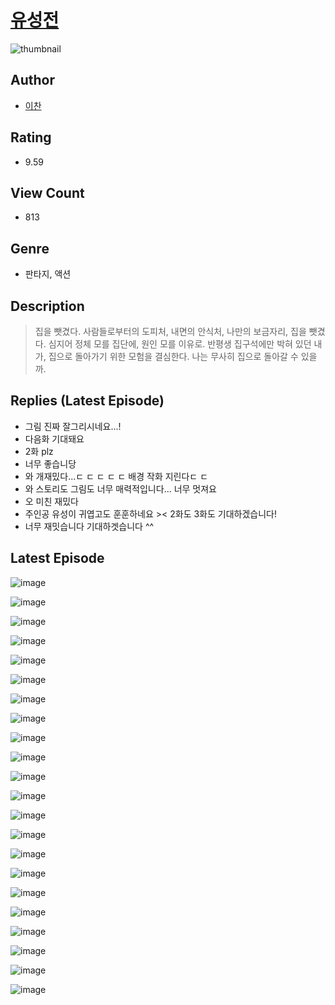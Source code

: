 # [유성전](https://comic.naver.com/challenge/list?titleId=809923)
![thumbnail](https://image-comic.pstatic.net/user_contents_data/challenge_comic/2023/05/23/366740/upload_3977911243458555957_480x623.jpeg)

## Author
- [이찬](https://comic.naver.com/artistTitle?id=366740)

## Rating
- 9.59

## View Count
- 813

## Genre
- 판타지, 액션

## Description
> 집을 뺏겼다. 사람들로부터의 도피처, 내면의 안식처, 나만의 보금자리, 집을 뺏겼다. 심지어 정체 모를 집단에, 원인 모를 이유로. 반평생 집구석에만 박혀 있던 내가, 집으로 돌아가기 위한 모험을 결심한다. 나는 무사히 집으로 돌아갈 수 있을까.

## Replies (Latest Episode)
- 그림 진짜 잘그리시네요...!
- 다음화 기대돼요
- 2화 plz
- 너무 좋습니당
- 와 개재밌다...ㄷ ㄷ ㄷ ㄷ ㄷ 배경 작화 지린다ㄷ ㄷ
- 와 스토리도 그림도 너무 매력적입니다... 너무 멋져요
- 오 미친 재밌다
- 주인공 유성이 귀엽고도 훈훈하네요 >< 2화도 3화도 기대하겠습니다!
- 너무 재밋습니다 기대하겟습니다 ^^

## Latest Episode
![image](https://image-comic.pstatic.net/user_contents_data/challenge_comic/2023/05/23/366740/upload_3616729361639092281.jpeg)

![image](https://image-comic.pstatic.net/user_contents_data/challenge_comic/2023/05/23/366740/upload_7219896032597194596.jpeg)

![image](https://image-comic.pstatic.net/user_contents_data/challenge_comic/2023/05/23/366740/upload_3991369283751194723.jpeg)

![image](https://image-comic.pstatic.net/user_contents_data/challenge_comic/2023/05/23/366740/upload_3847309263741740131.jpeg)

![image](https://image-comic.pstatic.net/user_contents_data/challenge_comic/2023/05/23/366740/upload_7292280185886488419.jpeg)

![image](https://image-comic.pstatic.net/user_contents_data/challenge_comic/2023/05/23/366740/upload_7161346170130215218.jpeg)

![image](https://image-comic.pstatic.net/user_contents_data/challenge_comic/2023/05/23/366740/upload_7016946002334016820.jpeg)

![image](https://image-comic.pstatic.net/user_contents_data/challenge_comic/2023/05/23/366740/upload_7003150632609198945.jpeg)

![image](https://image-comic.pstatic.net/user_contents_data/challenge_comic/2023/05/23/366740/upload_3486175761275303481.jpeg)

![image](https://image-comic.pstatic.net/user_contents_data/challenge_comic/2023/05/23/366740/upload_3760896252648710499.jpeg)

![image](https://image-comic.pstatic.net/user_contents_data/challenge_comic/2023/05/23/366740/upload_3558459669166438193.jpeg)

![image](https://image-comic.pstatic.net/user_contents_data/challenge_comic/2023/05/23/366740/upload_7161111953416794425.jpeg)

![image](https://image-comic.pstatic.net/user_contents_data/challenge_comic/2023/05/23/366740/upload_3991931120435671398.jpeg)

![image](https://image-comic.pstatic.net/user_contents_data/challenge_comic/2023/05/23/366740/upload_3904960871695541606.jpeg)

![image](https://image-comic.pstatic.net/user_contents_data/challenge_comic/2023/05/23/366740/upload_3834921968073847142.jpeg)

![image](https://image-comic.pstatic.net/user_contents_data/challenge_comic/2023/05/23/366740/upload_7004282905458653496.jpeg)

![image](https://image-comic.pstatic.net/user_contents_data/challenge_comic/2023/05/23/366740/upload_4134695202813326690.jpeg)

![image](https://image-comic.pstatic.net/user_contents_data/challenge_comic/2023/05/23/366740/upload_3918757535114421298.jpeg)

![image](https://image-comic.pstatic.net/user_contents_data/challenge_comic/2023/05/23/366740/upload_4063427973002388022.jpeg)

![image](https://image-comic.pstatic.net/user_contents_data/challenge_comic/2023/05/23/366740/upload_3689354338925884773.jpeg)

![image](https://image-comic.pstatic.net/user_contents_data/challenge_comic/2023/05/23/366740/upload_3977633282537109046.jpeg)

![image](https://image-comic.pstatic.net/user_contents_data/challenge_comic/2023/05/23/366740/upload_3559078681377923896.jpeg)
